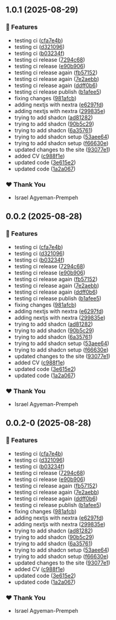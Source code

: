 ## 1.0.1 (2025-08-29)

### 🚀 Features

- testing ci ([cfa7e4b](https://github.com/codewreaker/adenta/commit/cfa7e4b))
- testing ci ([d321096](https://github.com/codewreaker/adenta/commit/d321096))
- testing ci ([b03234f](https://github.com/codewreaker/adenta/commit/b03234f))
- testing ci release ([7294c68](https://github.com/codewreaker/adenta/commit/7294c68))
- testing ci release ([e90b906](https://github.com/codewreaker/adenta/commit/e90b906))
- testing ci release again ([fb57152](https://github.com/codewreaker/adenta/commit/fb57152))
- testing ci release again ([7e2aebb](https://github.com/codewreaker/adenta/commit/7e2aebb))
- testing ci release again ([ddff0b6](https://github.com/codewreaker/adenta/commit/ddff0b6))
- testing ci release publish ([b1afee5](https://github.com/codewreaker/adenta/commit/b1afee5))
- fixing changes ([981afcb](https://github.com/codewreaker/adenta/commit/981afcb))
- adding nextjs with nextra ([e6297fd](https://github.com/codewreaker/adenta/commit/e6297fd))
- adding nextjs with nextra ([299835e](https://github.com/codewreaker/adenta/commit/299835e))
- trying to add shadcn ([ad81282](https://github.com/codewreaker/adenta/commit/ad81282))
- trying to add shadcn ([90b5c29](https://github.com/codewreaker/adenta/commit/90b5c29))
- trying to add shadcn ([6a35761](https://github.com/codewreaker/adenta/commit/6a35761))
- trying to add shadcn setup ([53aee64](https://github.com/codewreaker/adenta/commit/53aee64))
- trying to add shadcn setup ([f66630e](https://github.com/codewreaker/adenta/commit/f66630e))
- updated changes to the site ([93077e1](https://github.com/codewreaker/adenta/commit/93077e1))
- added CV ([c988f1e](https://github.com/codewreaker/adenta/commit/c988f1e))
- updated code ([3e615e2](https://github.com/codewreaker/adenta/commit/3e615e2))
- updated code ([1a2a067](https://github.com/codewreaker/adenta/commit/1a2a067))

### ❤️ Thank You

- Israel Agyeman-Prempeh

## 0.0.2 (2025-08-28)

### 🚀 Features

- testing ci ([cfa7e4b](https://github.com/codewreaker/adenta/commit/cfa7e4b))
- testing ci ([d321096](https://github.com/codewreaker/adenta/commit/d321096))
- testing ci ([b03234f](https://github.com/codewreaker/adenta/commit/b03234f))
- testing ci release ([7294c68](https://github.com/codewreaker/adenta/commit/7294c68))
- testing ci release ([e90b906](https://github.com/codewreaker/adenta/commit/e90b906))
- testing ci release again ([fb57152](https://github.com/codewreaker/adenta/commit/fb57152))
- testing ci release again ([7e2aebb](https://github.com/codewreaker/adenta/commit/7e2aebb))
- testing ci release again ([ddff0b6](https://github.com/codewreaker/adenta/commit/ddff0b6))
- testing ci release publish ([b1afee5](https://github.com/codewreaker/adenta/commit/b1afee5))
- fixing changes ([981afcb](https://github.com/codewreaker/adenta/commit/981afcb))
- adding nextjs with nextra ([e6297fd](https://github.com/codewreaker/adenta/commit/e6297fd))
- adding nextjs with nextra ([299835e](https://github.com/codewreaker/adenta/commit/299835e))
- trying to add shadcn ([ad81282](https://github.com/codewreaker/adenta/commit/ad81282))
- trying to add shadcn ([90b5c29](https://github.com/codewreaker/adenta/commit/90b5c29))
- trying to add shadcn ([6a35761](https://github.com/codewreaker/adenta/commit/6a35761))
- trying to add shadcn setup ([53aee64](https://github.com/codewreaker/adenta/commit/53aee64))
- trying to add shadcn setup ([f66630e](https://github.com/codewreaker/adenta/commit/f66630e))
- updated changes to the site ([93077e1](https://github.com/codewreaker/adenta/commit/93077e1))
- added CV ([c988f1e](https://github.com/codewreaker/adenta/commit/c988f1e))
- updated code ([3e615e2](https://github.com/codewreaker/adenta/commit/3e615e2))
- updated code ([1a2a067](https://github.com/codewreaker/adenta/commit/1a2a067))

### ❤️ Thank You

- Israel Agyeman-Prempeh

## 0.0.2-0 (2025-08-28)

### 🚀 Features

- testing ci ([cfa7e4b](https://github.com/codewreaker/adenta/commit/cfa7e4b))
- testing ci ([d321096](https://github.com/codewreaker/adenta/commit/d321096))
- testing ci ([b03234f](https://github.com/codewreaker/adenta/commit/b03234f))
- testing ci release ([7294c68](https://github.com/codewreaker/adenta/commit/7294c68))
- testing ci release ([e90b906](https://github.com/codewreaker/adenta/commit/e90b906))
- testing ci release again ([fb57152](https://github.com/codewreaker/adenta/commit/fb57152))
- testing ci release again ([7e2aebb](https://github.com/codewreaker/adenta/commit/7e2aebb))
- testing ci release again ([ddff0b6](https://github.com/codewreaker/adenta/commit/ddff0b6))
- testing ci release publish ([b1afee5](https://github.com/codewreaker/adenta/commit/b1afee5))
- fixing changes ([981afcb](https://github.com/codewreaker/adenta/commit/981afcb))
- adding nextjs with nextra ([e6297fd](https://github.com/codewreaker/adenta/commit/e6297fd))
- adding nextjs with nextra ([299835e](https://github.com/codewreaker/adenta/commit/299835e))
- trying to add shadcn ([ad81282](https://github.com/codewreaker/adenta/commit/ad81282))
- trying to add shadcn ([90b5c29](https://github.com/codewreaker/adenta/commit/90b5c29))
- trying to add shadcn ([6a35761](https://github.com/codewreaker/adenta/commit/6a35761))
- trying to add shadcn setup ([53aee64](https://github.com/codewreaker/adenta/commit/53aee64))
- trying to add shadcn setup ([f66630e](https://github.com/codewreaker/adenta/commit/f66630e))
- updated changes to the site ([93077e1](https://github.com/codewreaker/adenta/commit/93077e1))
- added CV ([c988f1e](https://github.com/codewreaker/adenta/commit/c988f1e))
- updated code ([3e615e2](https://github.com/codewreaker/adenta/commit/3e615e2))
- updated code ([1a2a067](https://github.com/codewreaker/adenta/commit/1a2a067))

### ❤️ Thank You

- Israel Agyeman-Prempeh